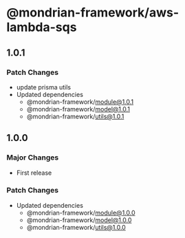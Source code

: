 # @mondrian-framework/aws-lambda-sqs

## 1.0.1

### Patch Changes

- update prisma utils
- Updated dependencies
  - @mondrian-framework/module@1.0.1
  - @mondrian-framework/model@1.0.1
  - @mondrian-framework/utils@1.0.1

## 1.0.0

### Major Changes

- First release

### Patch Changes

- Updated dependencies
  - @mondrian-framework/module@1.0.0
  - @mondrian-framework/model@1.0.0
  - @mondrian-framework/utils@1.0.0
